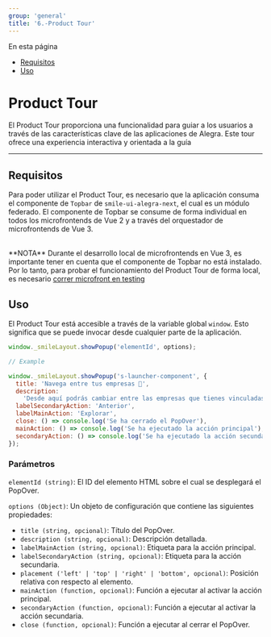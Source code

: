 ```yaml
---
group: 'general'
title: '6.-Product Tour'
---
```


<div class="sidebar-r-doc">
  <div>En esta página</div>
  <ul>
    <li><a href="#requisitos">Requisitos</a></li>
    <li><a href="#uso">Uso</a></li>
  </ul>
</div>

# Product Tour

<div class="card-title">
El Product Tour proporciona una funcionalidad para guiar a los usuarios a través de las características clave de las aplicaciones de Alegra. Este tour ofrece una experiencia interactiva y orientada a la guía
</div>

---

## Requisitos

Para poder utilizar el Product Tour, es necesario que la aplicación consuma el componente de `Topbar` de `smile-ui-alegra-next`, el cual es un módulo federado. El componente de Topbar se consume de forma individual en todos los microfrontends de Vue 2 y a través del orquestador de microfrontends de Vue 3.

<div class="image-product-tour-container">
  <div class="image-product-tour"></div>
</div>

<br>

<div class="card-warn">
**NOTA** Durante el desarrollo local de microfrontends en Vue 3, es importante tener en cuenta que el componente de Topbar no está instalado. Por lo tanto, para probar el funcionamiento del Product Tour de forma local, es necesario <a href="/story/src-stories-longfile1-story-js#correr-microfront-en-testing">correr microfront en testing</a>
</div>

## Uso

El Product Tour está accesible a través de la variable global `window`. Esto significa que se puede invocar desde cualquier parte de la aplicación.

```js
window._smileLayout.showPopup('elementId', options);

// Example

window._smileLayout.showPopup('s-launcher-component', {
  title: 'Navega entre tus empresas 🚀',
  description:
    'Desde aquí podrás cambiar entre las empresas que tienes vinculadas. Agrega una nueva empresa y prueba todo el poder de la Contabilidad Inteligente.',
  labelSecondaryAction: 'Anterior',
  labelMainAction: 'Explorar',
  close: () => console.log('Se ha cerrado el PopOver'),
  mainAction: () => console.log('Se ha ejecutado la acción principal'),
  secondaryAction: () => console.log('Se ha ejecutado la acción secundaria'),
});
```

### Parámetros

`elementId (string)`: El ID del elemento HTML sobre el cual se desplegará el PopOver.

`options (Object)`: Un objeto de configuración que contiene las siguientes propiedades:

- `title (string, opcional)`: Título del PopOver.
- `description (string, opcional)`: Descripción detallada.
- `labelMainAction (string, opcional)`: Etiqueta para la acción principal.
- `labelSecondaryAction (string, opcional)`: Etiqueta para la acción secundaria.
- `placement ('left' | 'top' | 'right' | 'bottom', opcional)`: Posición relativa con respecto al elemento.
- `mainAction (function, opcional)`: Función a ejecutar al activar la acción principal.
- `secondaryAction (function, opcional)`: Función a ejecutar al activar la acción secundaria.
- `close (function, opcional)`: Función a ejecutar al cerrar el PopOver.
